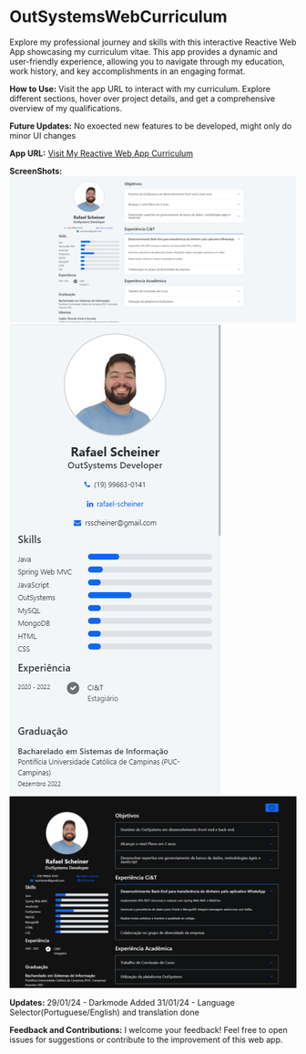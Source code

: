 # OutSystemsWebCurriculum
Explore my professional journey and skills with this interactive Reactive Web App showcasing my curriculum vitae. This app provides a dynamic and user-friendly experience, allowing you to navigate through my education, work history, and key accomplishments in an engaging format.

**How to Use:**
Visit the app URL to interact with my curriculum. Explore different sections, hover over project details, and get a comprehensive overview of my qualifications.

**Future Updates:**
No exoected new features to be developed, might only do minor UI changes

**App URL:**
[Visit My Reactive Web App Curriculum](./AppURL.txt)

**ScreenShots:**
![Preview Web](screenshots/previewweb.png)
![Preview Mobile](screenshots/previewMobile.png)
![Preview Mobile](screenshots/darkmode.png)

**Updates:**
29/01/24 - Darkmode Added
31/01/24 - Language Selector(Portuguese/English) and translation done

**Feedback and Contributions:**
I welcome your feedback! Feel free to open issues for suggestions or contribute to the improvement of this web app.
